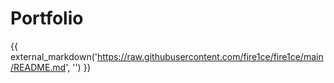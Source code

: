 # Portfolio

<style>
  .md-typeset img {
    display: inline;
</style>

{{ external_markdown('https://raw.githubusercontent.com/fire1ce/fire1ce/main/README.md', '') }}
